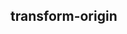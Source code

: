 ## transform-origin


<!-- CSSJSON.transform-origin.description -->

<!-- CSSJSON.transform-origin.syntax -->

<!-- CSSJSON.transform-origin.values -->

<!-- CSSJSON.transform-origin.defaultValue -->

<!-- CSSJSON.transform-origin.unixTags -->

<!-- CSSJSON.transform-origin.compatibility -->

<!-- CSSJSON.transform-origin.reference -->